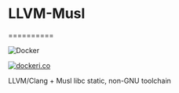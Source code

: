 # LLVM-Musl
==========

![Docker](https://github.com/InnovAnon-Inc/LLVM-Musl/workflows/Docker/badge.svg)

[![dockeri.co](https://dockeri.co/image/innovanon/llvm-musl)](https://hub.docker.com/r/innovanon/llvm-musl/)

LLVM/Clang + Musl libc
static, non-GNU toolchain
